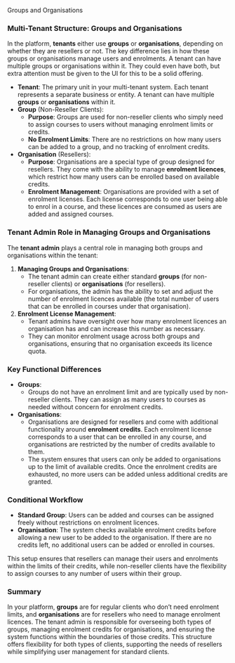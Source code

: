 Groups and Organisations

### Multi-Tenant Structure: Groups and Organisations

In the platform, **tenants** either use **groups** or **organisations**, depending on whether they are resellers or not. The key difference lies in how these groups or organisations manage users and enrolments. A tenant can have multiple groups or organisations within it. They could even have both, but extra attention must be given to the UI for this to be a solid offering.

*   **Tenant**: The primary unit in your multi-tenant system. Each tenant represents a separate business or entity. A tenant can have multiple **groups** or **organisations** within it.
*   **Group** (Non-Reseller Clients):
    *   **Purpose**: Groups are used for non-reseller clients who simply need to assign courses to users without managing enrolment limits or credits.
    *   **No Enrolment Limits**: There are no restrictions on how many users can be added to a group, and no tracking of enrolment credits.
*   **Organisation** (Resellers):
    *   **Purpose**: Organisations are a special type of group designed for resellers. They come with the ability to manage **enrolment licences**, which restrict how many users can be enrolled based on available credits.
    *   **Enrolment Management**: Organisations are provided with a set of enrolment licenses. Each license corresponds to one user being able to enrol in a course, and these licences are consumed as users are added and assigned courses.

### Tenant Admin Role in Managing Groups and Organisations

The **tenant admin** plays a central role in managing both groups and organisations within the tenant:

1.  **Managing Groups and Organisations**:
    *   The tenant admin can create either standard **groups** (for non-reseller clients) or **organisations** (for resellers).
    *   For organisations, the admin has the ability to set and adjust the number of enrolment licences available (the total number of users that can be enrolled in courses under that organisation).
2.  **Enrolment License Management**:
    *   Tenant admins have oversight over how many enrolment licences an organisation has and can increase this number as necessary.
    *   They can monitor enrolment usage across both groups and organisations, ensuring that no organisation exceeds its licence quota.

### Key Functional Differences

*   **Groups**:
    *   Groups do not have an enrolment limit and are typically used by non-reseller clients. They can assign as many users to courses as needed without concern for enrolment credits.
*   **Organisations**:
    *   Organisations are designed for resellers and come with additional functionality around **enrolment credits**. Each enrolment license corresponds to a user that can be enrolled in any course, and organisations are restricted by the number of credits available to them.
    *   The system ensures that users can only be added to organisations up to the limit of available credits. Once the enrolment credits are exhausted, no more users can be added unless additional credits are granted.

### Conditional Workflow

*   **Standard Group**: Users can be added and courses can be assigned freely without restrictions on enrolment licences.
*   **Organisation**: The system checks available enrolment credits before allowing a new user to be added to the organisation. If there are no credits left, no additional users can be added or enrolled in courses.

This setup ensures that resellers can manage their users and enrolments within the limits of their credits, while non-reseller clients have the flexibility to assign courses to any number of users within their group.

### Summary

In your platform, **groups** are for regular clients who don’t need enrolment limits, and **organisations** are for resellers who need to manage enrolment licences. The tenant admin is responsible for overseeing both types of groups, managing enrolment credits for organisations, and ensuring the system functions within the boundaries of those credits. This structure offers flexibility for both types of clients, supporting the needs of resellers while simplifying user management for standard clients.